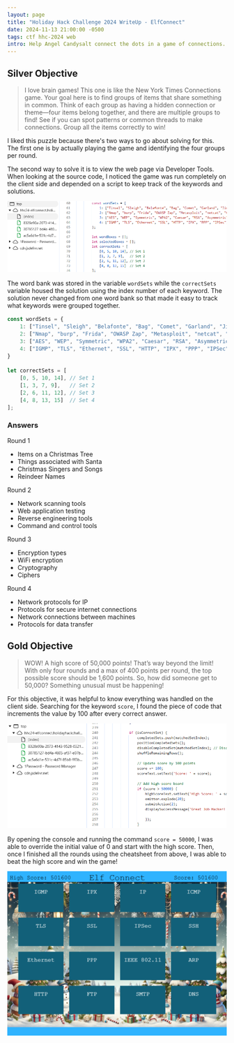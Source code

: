 ```yaml
---
layout: page
title: "Holiday Hack Challenge 2024 WriteUp - ElfConnect"
date: 2024-11-13 21:00:00 -0500
tags: ctf hhc-2024 web
intro: Help Angel Candysalt connect the dots in a game of connections. 
---
```


## Silver Objective
> I love brain games! This one is like the New York Times Connections game. Your goal here is to find groups of items that share something in common. Think of each group as having a hidden connection or theme—four items belong together, and there are multiple groups to find! See if you can spot patterns or common threads to make connections. Group all the items correctly to win!

I liked this puzzle because there's two ways to go about solving for this. The first one is by actually playing the game and identifying the four groups per round.

The second way to solve it is to view the web page via Developer Tools. When looking at the source code, I noticed the game was run completely on the client side and depended on a script to keep track of the keywords and solutions.

![](/images/holidayhackchallenge2024/elfconnect_code_1.png)

The word bank was stored in the variable `wordSets` while the `correctSets` variable housed the solution using the index number of each keyword. The solution never changed from one word bank so that made it easy to track what keywords were grouped together.

```javascript
const wordSets = {
    1: ["Tinsel", "Sleigh", "Belafonte", "Bag", "Comet", "Garland", "Jingle Bells", "Mittens", "Vixen", "Gifts", "Star", "Crosby", "White Christmas", "Prancer", "Lights", "Blitzen"],
    2: ["Nmap", "burp", "Frida", "OWASP Zap", "Metasploit", "netcat", "Cycript", "Nikto", "Cobalt Strike", "wfuzz", "Wireshark", "AppMon", "apktool", "HAVOC", "Nessus", "Empire"],
    3: ["AES", "WEP", "Symmetric", "WPA2", "Caesar", "RSA", "Asymmetric", "TKIP", "One-time Pad", "LEAP", "Blowfish", "hash", "hybrid", "Ottendorf", "3DES", "Scytale"],
    4: ["IGMP", "TLS", "Ethernet", "SSL", "HTTP", "IPX", "PPP", "IPSec", "FTP", "SSH", "IP", "IEEE 802.11", "ARP", "SMTP", "ICMP", "DNS"]
}

let correctSets = [
    [0, 5, 10, 14], // Set 1
    [1, 3, 7, 9],   // Set 2
    [2, 6, 11, 12], // Set 3
    [4, 8, 13, 15]  // Set 4
];
```

### Answers

Round 1
- Items on a Christmas Tree
- Things associated with Santa
- Christmas Singers and Songs
- Reindeer Names

Round 2
- Network scanning tools
- Web application testing
- Reverse engineering tools
- Command and control tools

Round 3
- Encryption types
- WiFi encryption
- Cryptography
- Ciphers

Round 4
- Network protocols for IP
- Protocols for secure internet connections
- Network connections between machines
- Protocols for data transfer


## Gold Objective
> WOW! A high score of 50,000 points! That’s way beyond the limit! With only four rounds and a max of 400 points per round, the top possible score should be 1,600 points. So, how did someone get to 50,000? Something unusual must be happening!

For this objective, it was helpful to know everything was handled on the client side. Searching for the keyword `score`, I found the piece of code that increments the value by 100 after every correct answer.

![](/images/holidayhackchallenge2024/elfconnect_code_2.png)

By opening the console and running the command `score = 50000`, I was able to override the initial value of 0 and start with the high score. Then, once I finished all the rounds using the cheatsheet from above, I was able to beat the high score and win the game!

![](/images/holidayhackchallenge2024/elf_connect_4.png)